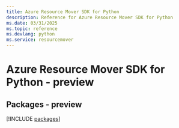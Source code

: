 ```yaml
---
title: Azure Resource Mover SDK for Python
description: Reference for Azure Resource Mover SDK for Python
ms.date: 03/31/2025
ms.topic: reference
ms.devlang: python
ms.service: resourcemover
---
```

# Azure Resource Mover SDK for Python - preview
## Packages - preview
[!INCLUDE [packages](resource-mover-index.md)]